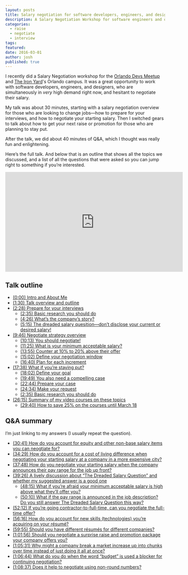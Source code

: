 ```yaml
---
layout: posts
title: Salary negotiation for software developers, engineers, and designers
description: A Salary Negotiation Workshop for software engineers and designers, given for the Orlando Devs Meetup and The Iron Yard Orlando campus.
categories:
  - raise
  - negotiate
  - interview
tags:
featured:
date: 2016-03-01
author: josh
published: true
---
```


I recently did a Salary Negotiation workshop for the [Orlando Devs Meetup](http://www.meetup.com/OrlandoDevs/) and [The Iron Yard](https://www.theironyard.com/)'s Orlando campus. It was a great opportunity to work with software developers, engineers, and designers, who are simultaneously in _very_ high demand right now, and hesitant to negotiate their salary.

My talk was about 30 minutes, starting with a salary negotiation overview for those who are looking to change jobs—how to prepare for your interviews, and how to negotiate your starting salary. Then I switched gears to talk about how to get your next raise or promotion for those who are planning to stay put.

After the talk, we did about 40 minutes of Q&A, which I thought was really fun and enlightening.

Here’s the full talk. And below that is an outline that shows all the topics we discussed, and a list of all the questions that were asked so you can jump right to something if you’re interested.

<iframe width="560" height="315" src="https://www.youtube.com/embed/sN19aNmjBoU" title="YouTube video player" frameborder="0" allow="accelerometer; autoplay; clipboard-write; encrypted-media; gyroscope; picture-in-picture" allowfullscreen></iframe>

## Talk outline

- [(0:00) Intro and About Me](https://youtu.be/sN19aNmjBoU)
- [(1:30) Talk overview and outline](https://youtu.be/sN19aNmjBoU#t=1m30s)
- [(2:28) Prepare for your interviews](https://youtu.be/sN19aNmjBoU#t=2m28s)
  - [(2:35) Basic research you should do](https://youtu.be/sN19aNmjBoU#t=2m35s)
  - [(4:26) What’s the company’s story?](https://youtu.be/sN19aNmjBoU#t=4m26s)
  - [(5:15) The dreaded salary quesition—don’t disclose your current or desired salary!](https://youtu.be/sN19aNmjBoU#t=5m15s)
- [(9:46) Negotiate strategy overview](https://youtu.be/sN19aNmjBoU#t=9m46s)
  - [(10:13) You should negotiate!](https://youtu.be/sN19aNmjBoU#t=10m13s)
  - [(11:25) What is your minimum acceptable salary?](https://youtu.be/sN19aNmjBoU#t=11m25s)
  - [(13:55) Counter at 10% to 20% above their offer](https://youtu.be/sN19aNmjBoU#t=13m55s)
  - [(15:02) Define your negotiation window](https://youtu.be/sN19aNmjBoU#t=15m02s)
  - [(16:40) Plan for each increment](https://youtu.be/sN19aNmjBoU#t=16m40s)
- [(17:38) What if you’re staying put?](https://youtu.be/sN19aNmjBoU#t=17m38s)
  - [(18:02) Define your goal](https://youtu.be/sN19aNmjBoU#t=18m02s)
  - [(19:49) You also need a compelling case](https://youtu.be/sN19aNmjBoU#t=19m49s)
  - [(22:44) Prepare your case](https://youtu.be/sN19aNmjBoU#t=22m44s)
  - [(24:34) Make your request](https://youtu.be/sN19aNmjBoU#t=24m34s)
  - [(2:35) Basic research you should do](https://youtu.be/sN19aNmjBoU#t=2m35s)
- [(26:15) Summary of my video courses on these topics](https://youtu.be/sN19aNmjBoU#t=26m15s)
  - [(29:40) How to save 25% on the courses until March 18](https://youtu.be/sN19aNmjBoU#t=29m40s)

## Q&A summary

I’m just linking to my answers (I usually repeat the question).

- [(30:41) How do you account for equity and other non-base salary items you can neogtiate for?](https://youtu.be/sN19aNmjBoU#t=30m41s)
- [(34:29) How do you account for a cost of living difference when negotiating your starting salary at a company in a more expensive city?](https://youtu.be/sN19aNmjBoU#t=34m29s)
- [(37:48) How do you negotiate your starting salary when the company announces their pay range for the job up front?](https://youtu.be/sN19aNmjBoU#t=37m48s)
- [(39:26) A lively discussion about “The Dreaded Salary Question” and whether my suggested answer is a good one](https://youtu.be/sN19aNmjBoU#t=39m26s)
  - [(48:15) What if you’re afraid your minimum acceptable salary is high above what they’ll offer you?](https://youtu.be/sN19aNmjBoU#t=48m15s)
  - [(50:10) What if the pay range is announced in the job description? Do you still answer The Dreaded Salary Question this way?](https://youtu.be/sN19aNmjBoU#t=50m10s)
- [(52:12) If you’re going contractor-to-full-time, can you negotiate the full-time offer?](https://youtu.be/sN19aNmjBoU#t=52m12s)
- [(56:16) How do you account for new skills (technologies) you’re acquiring on your résumé?](https://youtu.be/sN19aNmjBoU#t=56m16s)
- [(59:55) Should you have different résumés for different companies?](https://youtu.be/sN19aNmjBoU#t=59m55s)
- [(1:01:56) Should you negotiate a surprise raise and promotion package your company offers you?](https://youtu.be/sN19aNmjBoU#t=1h1m56s)
- [(1:05:31) Why might a company break a market increase up into chunks over time instead of just doing it all at once?](https://youtu.be/sN19aNmjBoU#t=1h5m31s)
- [(1:06:44) What do you do when the word “budget” is used a blocker for continuing negotiation?](https://youtu.be/sN19aNmjBoU#t=1h6m44s)
- [(1:08:37) Does it help to negotiate using non-round numbers?](https://youtu.be/sN19aNmjBoU#t=1h8m37s)

<div class="inline-ad hidden"></div>